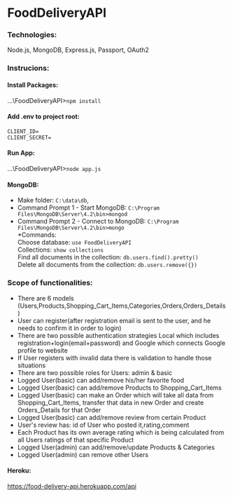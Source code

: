 # FoodDeliveryAPI   

### Technologies:   
Node.js, MongoDB, Express.js, Passport, OAuth2   
     
### Instrucions:
#### Install Packages:   
...\FoodDeliveryAPI>`npm install`   
#### Add .env to project root:  
`CLIENT_ID=`   
`CLIENT_SECRET=`   
#### Run App:   
...\FoodDeliveryAPI>`node app.js`
#### MongoDB:      
 - Make folder: `C:\data\db`,     
 - Command Prompt 1 - Start MongoDB: `C:\Program Files\MongoDB\Server\4.2\bin>mongod`    
 - Command Prompt 2 - Connect to MongoDB: `C:\Program Files\MongoDB\Server\4.2\bin>mongo`     
 *Commands:     
 Choose database: `use FoodDeliveryAPI`     
 Collections: `show collections`     
 Find all documents in the collection: `db.users.find().pretty()`      
 Delete all documents from the collection: `db.users.remove({})`   
### Scope of functionalities:
- There are 6 models (Users,Products,Shopping_Cart_Items,Categories,Orders,Orders_Details)
- User can register(after registration email is sent to the user, and he needs to confirm it in order to login)
- There are two possible authentication strategies Local which includes registration+login(email+password) and Google which connects Google profile to website
- If User registers with invalid data there is validation to handle those situations
- There are two possible roles for Users: admin & basic
- Logged User(basic) can add/remove his/her favorite food
- Logged User(basic) can add/remove Products to Shopping_Cart_Items 
- Logged User(basic) can make an Order which will take all data from Shopping_Cart_Items, transfer that data in new Order and create Orders_Details for that Order
- Logged User(basic) can add/remove review from certain Product
- User's review has: id of User who posted it,rating,comment
- Each Product has its own average rating which is being calculated from all Users ratings of that specific Product
- Logged User(admin) can add/remove/update Products & Categories
- Logged User(admin) can remove other Users
#### Heroku:   
https://food-delivery-api.herokuapp.com/api   
   
